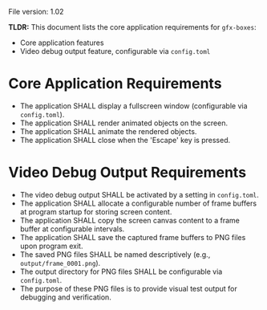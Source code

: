 File version: 1.02

**TLDR:**
This document lists the core application requirements for `gfx-boxes`:
* Core application features
* Video debug output feature, configurable via `config.toml`

# Core Application Requirements

- The application SHALL display a fullscreen window (configurable via `config.toml`).
- The application SHALL render animated objects on the screen.
- The application SHALL animate the rendered objects.
- The application SHALL close when the 'Escape' key is pressed.

# Video Debug Output Requirements

- The video debug output SHALL be activated by a setting in `config.toml`.
- The application SHALL allocate a configurable number of frame buffers at program startup for storing screen content.
- The application SHALL copy the screen canvas content to a frame buffer at configurable intervals.
- The application SHALL save the captured frame buffers to PNG files upon program exit.
- The saved PNG files SHALL be named descriptively (e.g., `output/frame_0001.png`).
- The output directory for PNG files SHALL be configurable via `config.toml`.
- The purpose of these PNG files is to provide visual test output for debugging and verification.
